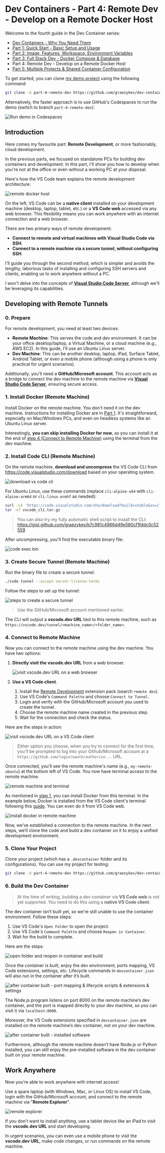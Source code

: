 # Dev Containers - Part 4: Remote Dev - Develop on a Remote Docker Host

Welcome to the fourth guide in the Dev Container series:

- [Dev Containers - Why You Need Them](./README.md)
- [Part 1: Quick Start - Basic Setup and Usage](./part-1.md)
- [Part 2: Image, Features, Workspace, Environment Variables](./part-2.md)
- [Part 3: Full Stack Dev - Docker Compose & Database](./part-3.md)
- Part 4: Remote Dev - Develop on a Remote Docker Host
- [Part 5: Multiple Projects & Shared Container Configuration](./part-5.md)

To get started, you can clone [my demo project](https://github.com/graezykev/dev-container/tree/part-4-remote-dev) using the following command:

```sh
git clone -b part-4-remote-dev https://github.com/graezykev/dev-container.git
```

Alternatively, the faster approach is to use GitHub's Codespaces to run the demo (switch to branch `part-4-remote-dev`):

![Run demo in Codespaces](./read-me-images/part-4/run-in-codespaces.png)

## Introduction

Here comes my favourite part: **Remote Development**, or more fashionably, cloud development.

In the previous parts, we focused on standalone PCs for building dev containers and development. In this part, I'll show you how to develop when you're not at the office or even without a working PC at your disposal.

Here's how the VS Code team explains the remote development architecture:

![remote docker host](./read-me-images/part-4/server-arch-latest.png)

On the left, VS Code can be a **native client** installed on your development machine (desktop, laptop, tablet, etc.) or a **VS Code web** accessed via any web browser. This flexibility means you can work anywhere with an internet connection and a web browser.

There are two primary ways of remote development:

- **Connect to remote and virtual machines with Visual Studio Code via SSH**.
- **Connect to a remote machine via a secure tunnel, without configuring SSH**.

I'll guide you through the second method, which is simpler and avoids the lengthy, laborious tasks of installing and configuring SSH servers and clients, enabling us to work anywhere without a PC.

I won't delve into the concepts of [**Visual Studio Code Server**](https://code.visualstudio.com/docs/remote/vscode-server), although we'll be leveraging its capabilities.

## Developing with Remote Tunnels

### 0. Prepare

For remote development, you need at least two devices:

- **Remote Machine**: This serves the code and dev environment. It can be your office desktop/laptop, a Virtual Machine, or a cloud machine (e.g., AWS EC2). In this guide, I'll use an Ubuntu Linux server.
- **Dev Machine**: This can be another desktop, laptop, iPad, Surface Tablet, Android Tablet, or even a mobile phone (although using a phone is only practical for urgent scenarios).

Additionally, you'll need a **GitHub/Microsoft account**. This account acts as a bridge to connect the dev machine to the remote machine via [**Visual Studio Code Server**](https://code.visualstudio.com/docs/remote/vscode-server), ensuring secure access.

### 1. Install Docker (Remote Machine)

Install Docker on the remote machine. You don't need it on the dev machine. Instructions for installing Docker are in [Part 1](./part-1.md#2-install-docker). It's straightforward, especially on Mac/Windows PCs, and even on headless systems like an Ubuntu Linux server.

Interestingly, **you can skip installing Docker for now**, as you can install it at the end of [step 4 (Connect to Remote Machine)](#4-connect-to-remote-machine) using the terminal from the dev machine.

### 2. Install Code CLI (Remote Machine)

On the remote machine, **download and uncompress** the VS Code CLI from <https://code.visualstudio.com/download> based on your operating system.

![download vs code cli](./read-me-images/part-4/download-vs-code-cli.png)

For Ubuntu Linux, use these commands (replace `cli-alpine-x64` with `cli-alpine-arm64` or `cli-linux-armhf` as needed):

```sh
curl -Lk 'https://code.visualstudio.com/sha/download?build=stable&os=cli-alpine-x64' --output vscode_cli.tar.gz && \
tar -xf vscode_cli.tar.gz
```

> You can also try my fully automatic shell script to install the CLI: <https://gist.github.com/graezykev/b7c981c4966d49e580cf1fddc0c52559>

After uncompressing, you'll find the executable binary file:

![code exec bin](./read-me-images/part-4/vs-code-bin.png)

### 3. Create Secure Tunnel (Remote Machine)

Run the binary file to create a secure tunnel:

```sh
./code tunnel --accept-server-license-terms
```

Follow the steps to set up the tunnel:

![steps to create a secure tunnel](./read-me-images/part-4/create-tunnel-steps.png)

> Use the GitHub/Microsoft account mentioned earlier.

The CLI will output a **vscode.dev URL** tied to this remote machine, such as `https://vscode.dev/tunnel/<machine_name>/<folder_name>`.

### 4. Connect to Remote Machine

Now you can connect to the remote machine using the dev machine. You have two options:

1. **Directly visit the vscode.dev URL** from a web browser.

   ![visit vscode.dev URL on a web browser](./read-me-images/part-4/visit-vscode-url-in-browser.gif)

2. **Use a VS Code client**.

   1. Install the [Remote Development](https://marketplace.visualstudio.com/items?itemName=ms-vscode-remote.vscode-remote-extensionpack) extension pack (search `remote dev`).
   2. Use VS Code's `Command Palette` and choose `Connect to Tunnel`.
   3. Login and verify with the GitHub/Microsoft account you used to create the tunnel.
   4. Choose the remote machine name created in the previous step.
   5. Wait for the connection and check the status.

Here are the steps in action:

![visit vscode.dev URL on a VS Code client](./read-me-images/part-4/install-extension-and-visit-remote-machine-in-vscode.gif)

> Either option you choose, when you try to connect for the first time, you'll be prompted to log into your Github/Microsoft account at a `https://github.com/login/oauth/authorize...` URL.

Once connected, you’ll see the remote machine's name (e.g., `my-remote-ubuntu`) at the bottom left of VS Code. You now have terminal access to the remote machine.

![remote machine and terminal](./read-me-images/part-4/tunnel-connected.png)

As mentioned in [step 1](#1-install-docker-remote-machine), you can install Docker from this terminal. In the example below, Docker is installed from the VS Code client's terminal following this [guide](https://docs.docker.com/engine/install/ubuntu/#installation-methods). You can even do it from VS Code web.

![install docker in remote machine](./read-me-images/part-4/tunnel-install-docker.gif)

Now, we’ve established a connection to the remote machine. In the next steps, we’ll clone the code and build a dev container on it to enjoy a unified development environment.

### 5. Clone Your Project

Clone your project (which has a `.devcontainer` folder and its configurations). You can use my project for testing:

```sh
git clone -b part-4-remote-dev https://github.com/graezykev/dev-container.git
```

### 6. Build the Dev Container

> At the time of writing, building a dev container via **VS Code web** is not yet supported. You need to do this using a **native VS Code client**.

The dev container isn’t built yet, so we're still unable to use the container environment. Follow these steps:

1. Use VS Code's `Open Folder` to open the project.
2. Use VS Code's `Command Palette` and choose `Reopen in Container`.
3. Wait for the build to complete.

Here are the steps:

![open folder and reopen in container and build](./read-me-images/part-4/clone-project-and-open-folder-and-reopen-in-container-and-build.gif)

Once the container is built, enjoy the dev environment, ports mapping, VS Code extensions, settings, etc. Lifecycle commands in `devcontainer.json` will also run in the container after it’s built.

![after container built - port mapping & lifecycle scripts & extensions & settings](./read-me-images/part-4/tunnel-after-build.png)

The Node.js program listens on port 8000 on the remote machine’s dev container, and the port is mapped directly to your dev machine, so you can visit it via `localhost:8000`.

Moreover, the VS Code extensions specified in `devcontainer.json` are installed on the remote machine’s dev container, not on your dev machine.

![after container built - installed software](./read-me-images/part-4/tunnel-after-build-2.png)

Furthermore, although the remote machine doesn’t have Node.js or Python installed, you can still enjoy the pre-installed software in the dev container built on your remote machine.

## Work Anywhere

Now you’re able to work anywhere with internet access!

Use a spare laptop (with Windows, Mac, or Linux OS) to install VS Code, login with the GitHub/Microsoft account, and connect to the remote machine via "**Remote Explorer**".

![remote explorer](./read-me-images/part-4/remote-explorer.png)

If you don’t want to install anything, use a tablet device like an iPad to visit the **vscode.dev URL** and start developing.

In urgent scenarios, you can even use a mobile phone to visit the **vscode.dev URL**, make code changes, or run commands on the remote machine.
